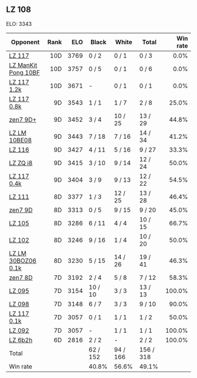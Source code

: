 ## LZ 108 ##

ELO: 3343

Opponent | Rank | ELO | Black | White | Total | Win rate
---------|-----:|----:|-------|-------|-------|-------:
[LZ 117](LZ%20117.md) | 10D | 3769 | 0 / 2 | 0 / 1 | 0 / 3 | 0.0%
[LZ ManKit Pong 10BF](LZ%20ManKit%20Pong%2010BF.md) | 10D | 3757 | 0 / 5 | 0 / 1 | 0 / 6 | 0.0%
[LZ 117 1.2k](LZ%20117%201.2k.md) | 10D | 3671 | - | 0 / 1 | 0 / 1 | 0.0%
[LZ 117 0.8k](LZ%20117%200.8k.md) | 9D | 3543 | 1 / 1 | 1 / 7 | 2 / 8 | 25.0%
[zen7 9D+](zen7%209D+.md) | 9D | 3452 | 3 / 4 | 10 / 25 | 13 / 29 | 44.8%
[LZ LM 10BE08](LZ%20LM%2010BE08.md) | 9D | 3443 | 7 / 18 | 7 / 16 | 14 / 34 | 41.2%
[LZ 116](LZ%20116.md) | 9D | 3427 | 4 / 11 | 5 / 16 | 9 / 27 | 33.3%
[LZ ZQ i8](LZ%20ZQ%20i8.md) | 9D | 3415 | 3 / 10 | 9 / 14 | 12 / 24 | 50.0%
[LZ 117 0.4k](LZ%20117%200.4k.md) | 9D | 3404 | 3 / 9 | 9 / 13 | 12 / 22 | 54.5%
[LZ 111](LZ%20111.md) | 8D | 3377 | 1 / 3 | 12 / 25 | 13 / 28 | 46.4%
[zen7 9D](zen7%209D.md) | 8D | 3313 | 0 / 5 | 9 / 15 | 9 / 20 | 45.0%
[LZ 105](LZ%20105.md) | 8D | 3286 | 6 / 11 | 4 / 4 | 10 / 15 | 66.7%
[LZ 102](LZ%20102.md) | 8D | 3246 | 9 / 16 | 1 / 4 | 10 / 20 | 50.0%
[LZ LM 30BOZ06 0.1k](LZ%20LM%2030BOZ06%200.1k.md) | 8D | 3230 | 5 / 15 | 14 / 26 | 19 / 41 | 46.3%
[zen7 8D](zen7%208D.md) | 7D | 3192 | 2 / 4 | 5 / 8 | 7 / 12 | 58.3%
[LZ 095](LZ%20095.md) | 7D | 3154 | 10 / 10 | 3 / 3 | 13 / 13 | 100.0%
[LZ 098](LZ%20098.md) | 7D | 3148 | 6 / 7 | 3 / 3 | 9 / 10 | 90.0%
[LZ 117 0.1k](LZ%20117%200.1k.md) | 7D | 3057 | 0 / 1 | 1 / 1 | 1 / 2 | 50.0%
[LZ 092](LZ%20092.md) | 7D | 3057 | - | 1 / 1 | 1 / 1 | 100.0%
[LZ 6b2h](LZ%206b2h.md) | 6D | 2816 | 2 / 2 | - | 2 / 2 | 100.0%
Total | | | 62 / 152 | 94 / 166 | 156 / 318 | 
Win rate| | | 40.8% | 56.6% | 49.1% | 
